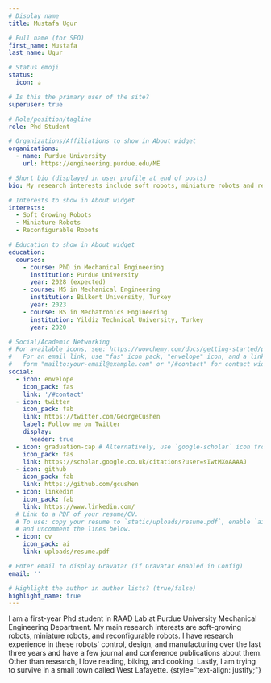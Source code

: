 ```yaml
---
# Display name
title: Mustafa Ugur

# Full name (for SEO)
first_name: Mustafa
last_name: Ugur

# Status emoji
status:
  icon: ☕️

# Is this the primary user of the site?
superuser: true

# Role/position/tagline
role: Phd Student 

# Organizations/Affiliations to show in About widget
organizations:
  - name: Purdue University
    url: https://engineering.purdue.edu/ME

# Short bio (displayed in user profile at end of posts)
bio: My research interests include soft robots, miniature robots and reconfigurable robots.

# Interests to show in About widget
interests:
  - Soft Growing Robots
  - Miniature Robots
  - Reconfigurable Robots

# Education to show in About widget
education:
  courses:
    - course: PhD in Mechanical Engineering
      institution: Purdue University
      year: 2028 (expected)
    - course: MS in Mechanical Engineering
      institution: Bilkent University, Turkey
      year: 2023
    - course: BS in Mechatronics Engineering
      institution: Yildiz Technical University, Turkey
      year: 2020

# Social/Academic Networking
# For available icons, see: https://wowchemy.com/docs/getting-started/page-builder/#icons
#   For an email link, use "fas" icon pack, "envelope" icon, and a link in the
#   form "mailto:your-email@example.com" or "/#contact" for contact widget.
social:
  - icon: envelope
    icon_pack: fas
    link: '/#contact'
  - icon: twitter
    icon_pack: fab
    link: https://twitter.com/GeorgeCushen
    label: Follow me on Twitter
    display:
      header: true
  - icon: graduation-cap # Alternatively, use `google-scholar` icon from `ai` icon pack
    icon_pack: fas
    link: https://scholar.google.co.uk/citations?user=sIwtMXoAAAAJ
  - icon: github
    icon_pack: fab
    link: https://github.com/gcushen
  - icon: linkedin
    icon_pack: fab
    link: https://www.linkedin.com/
  # Link to a PDF of your resume/CV.
  # To use: copy your resume to `static/uploads/resume.pdf`, enable `ai` icons in `params.yaml`,
  # and uncomment the lines below.
  - icon: cv
    icon_pack: ai
    link: uploads/resume.pdf

# Enter email to display Gravatar (if Gravatar enabled in Config)
email: ''

# Highlight the author in author lists? (true/false)
highlight_name: true
---
```


I am a first-year Phd student in RAAD Lab at Purdue University Mechanical Engineering Department. My main research interests are soft-growing robots, miniature robots, and reconfigurable robots. I have research experience in these robots' control, design, and manufacturing over the last three years and have a few journal and conference publications about them. Other than research, I love reading, biking, and cooking. Lastly, I am trying to survive in a small town called West Lafayette.
{style="text-align: justify;"}

